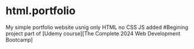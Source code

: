 # html.portfolio
My simple portfolio website usnig only HTML no CSS JS added 
#Begining project part of [Udemy course][The Complete 2024 Web Development Bootcamp]
